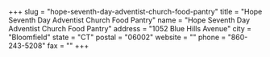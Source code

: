+++
slug = "hope-seventh-day-adventist-church-food-pantry"
title = "Hope Seventh Day Adventist Church Food Pantry"
name = "Hope Seventh Day Adventist Church Food Pantry"
address = "1052 Blue Hills Avenue"
city = "Bloomfield"
state = "CT"
postal = "06002"
website = ""
phone = "860-243-5208"
fax = ""
+++
